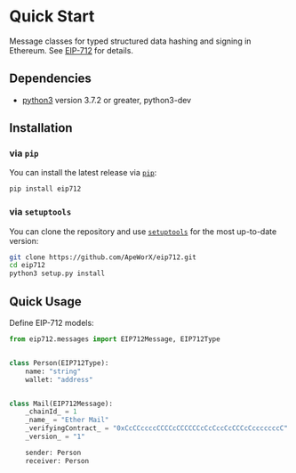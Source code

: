 # Quick Start

Message classes for typed structured data hashing and signing in Ethereum.
See [EIP-712](https://eips.ethereum.org/EIPS/eip-712) for details.

## Dependencies

- [python3](https://www.python.org/downloads) version 3.7.2 or greater, python3-dev

## Installation

### via `pip`

You can install the latest release via [`pip`](https://pypi.org/project/pip/):

```bash
pip install eip712
```

### via `setuptools`

You can clone the repository and use [`setuptools`](https://github.com/pypa/setuptools) for the most up-to-date version:

```bash
git clone https://github.com/ApeWorX/eip712.git
cd eip712
python3 setup.py install
```

## Quick Usage

Define EIP-712 models:

```python
from eip712.messages import EIP712Message, EIP712Type


class Person(EIP712Type):
    name: "string"
    wallet: "address"


class Mail(EIP712Message):
    _chainId_ = 1
    _name_ = "Ether Mail"
    _verifyingContract_ = "0xCcCCccccCCCCcCCCCCCcCcCccCcCCCcCcccccccC"
    _version_ = "1"

    sender: Person
    receiver: Person
```
